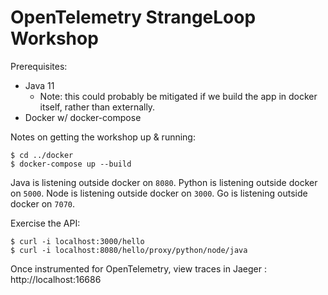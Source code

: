 # OpenTelemetry StrangeLoop Workshop

Prerequisites:
- Java 11
  - Note: this could probably be mitigated if we build the app in docker itself, rather than externally.
- Docker w/ docker-compose

Notes on getting the workshop up & running:

```
$ cd ../docker
$ docker-compose up --build
```

Java is listening outside docker on `8080`.
Python is listening outside docker on `5000`.
Node is listening outside docker on `3000`.
Go is listening outside docker on `7070`.

Exercise the API:

```
$ curl -i localhost:3000/hello
$ curl -i localhost:8080/hello/proxy/python/node/java
```

Once instrumented for OpenTelemetry, view traces in Jaeger : http://localhost:16686
